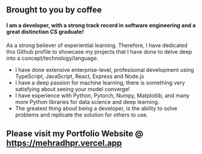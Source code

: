 ## Brought to you by coffee 

#### I am a developer, with a strong track record in software engineering and a great distinction CS graduate! 

As a strong believer of experiential learning. Therefore, I have dedicated this Github profile to showcase my projects that I have done to delve deep into a concept/technology/language.

- I have done extensive enterprise-level, profesisonal development using TypeScript, JavaScript, React, Express and Node.js
- I have a deep passion for machine learning, there is something very satisfying about seeing your model converge!
- I have experience with Python, Pytorch, Numpy, Matplotlib, and many more Python libraries for data science and deep learning.
- The greatest thing about being a developer, is the ability to solve problems and replicate the solution for others to use.

## Please visit my Portfolio Website @ https://mehradhpr.vercel.app

